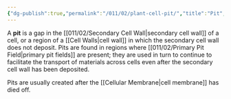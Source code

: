 ```yaml
---
{"dg-publish":true,"permalink":"/011/02/plant-cell-pit/","title":"Pit","tags":["BIOL412"]}
---
```


A **pit** is a gap in the [[011/02/Secondary Cell Wall\|secondary cell wall]] of a cell, or a region of a [[Cell Walls\|cell wall]] in which the secondary cell wall does not deposit. Pits are found in regions where [[011/02/Primary Pit Field\|primary pit fields]] are present; they are used in turn to continue to facilitate the transport of materials across cells even after the secondary cell wall has been deposited.

Pits are usually created after the [[Cellular Membrane\|cell membrane]] has died off.